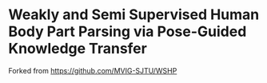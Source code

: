 # Weakly and Semi Supervised Human Body Part Parsing via Pose-Guided Knowledge Transfer

Forked from https://github.com/MVIG-SJTU/WSHP
